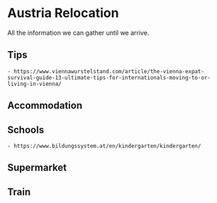 # Austria Relocation
All the information we can gather until we arrive.


## Tips ##
    - https://www.viennawurstelstand.com/article/the-vienna-expat-survival-guide-13-ultimate-tips-for-internationals-moving-to-or-living-in-vienna/

## Accommodation ##

## Schools ##
    - https://www.bildungssystem.at/en/kindergarten/kindergarten/


## Supermarket ##


## Train ##
